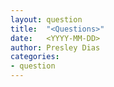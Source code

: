 ```yaml
---
layout: question
title:  "<Questions>"
date:   <YYYY-MM-DD>
author: Presley Dias
categories:
- question
---
```

<The whole answer of the question>